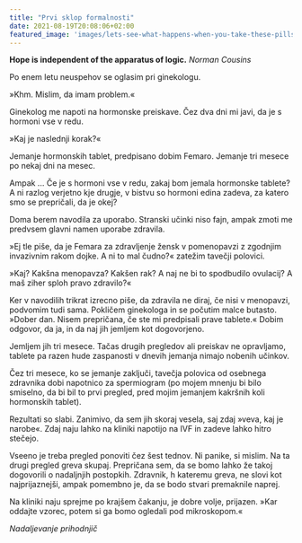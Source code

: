 ```yaml
---
title: "Prvi sklop formalnosti"
date: 2021-08-19T20:08:06+02:00
featured_image: 'images/lets-see-what-happens-when-you-take-these-pills.png'
---
```


**Hope is independent of the apparatus of logic.** *Norman Cousins*

Po enem letu neuspehov se oglasim pri ginekologu.

»Khm. Mislim, da imam problem.«

Ginekolog me napoti na hormonske preiskave. Čez dva dni mi javi, da je s hormoni vse v redu.

»Kaj je naslednji korak?«

Jemanje hormonskih tablet, predpisano dobim Femaro. Jemanje tri mesece po nekaj dni na mesec. 

Ampak ... Če je s hormoni vse v redu, zakaj bom jemala hormonske tablete? A ni razlog verjetno kje drugje, v bistvu so hormoni edina zadeva, za katero smo se prepričali, da je okej?

Doma berem navodila za uporabo. Stranski učinki niso fajn, ampak zmoti me predvsem glavni namen uporabe zdravila.

»Ej tle piše, da je Femara za zdravljenje žensk v pomenopavzi z zgodnjim invazivnim rakom dojke. A ni to mal čudno?« zatežim tavečji polovici.

»Kaj? Kakšna menopavza? Kakšen rak? A naj ne bi to spodbudilo ovulacij? A maš ziher sploh pravo zdravilo?«

Ker v navodilih trikrat izrecno piše, da zdravila ne diraj, če nisi v menopavzi, podvomim tudi sama. Pokličem ginekologa in se počutim malce butasto. »Dober dan. Nisem prepričana, če ste mi predpisali prave tablete.« Dobim odgovor, da ja, in da naj jih jemljem kot dogovorjeno.

Jemljem jih tri mesece. Tačas drugih pregledov ali preiskav ne opravljamo, tablete pa razen hude zaspanosti v dnevih jemanja nimajo nobenih učinkov. 

Čez tri mesece, ko se jemanje zaključi, tavečja polovica od osebnega zdravnika dobi napotnico za spermiogram (po mojem mnenju bi bilo smiselno, da bi bil to prvi pregled, pred mojim jemanjem kakršnih koli hormonskih tablet).

Rezultati so slabi. Zanimivo, da sem jih skoraj vesela, saj zdaj »veva, kaj je narobe«. Zdaj naju lahko na kliniki napotijo na IVF in zadeve lahko hitro stečejo.

Vseeno je treba pregled ponoviti čez šest tednov. Ni panike, si mislim. Na ta drugi pregled greva skupaj. Prepričana sem, da se bomo lahko že takoj dogovorili o nadaljnjih postopkih. Zdravnik, h kateremu greva, ne slovi kot najprijaznejši, ampak pomembno je, da se bodo stvari premaknile naprej.

Na kliniki naju sprejme po krajšem čakanju, je dobre volje, prijazen. »Kar oddajte vzorec, potem si ga bomo ogledali pod mikroskopom.«

*Nadaljevanje prihodnjič*

